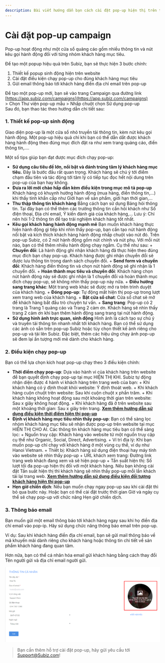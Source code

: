 ```yaml
---
description: Bài viết hướng dẫn bạn cách cài đặt pop-up hiện thị trên trang web của bạn.
---
```


# Cài đặt pop-up campaign

Pop-up hoạt động như một cửa sổ quảng cáo gồm nhiều thông tin và nút kêu gọi hành động đối với từng nhóm khách hàng mục tiêu.

Để tạo một popup hiệu quả trên Subiz, bạn sẽ thực hiện 3 bước chính:

1. Thiết kế popup sinh động hiện trên website
2. Cài đặt điều kiện chạy pop-up cho đúng khách hàng mục tiêu
3. Gửi email thông báo tới khách hàng điền địa chỉ email trên pop-up

Để tạo một pop-up mới, bạn sẽ vào trang Campaign qua đường link [https://app.subiz.com/campaigns](https://app.subiz.com/campaigns)  
&gt; Chọn Thư viện pop-up mẫu &gt; Nhấp chuột chọn Sử dụng pop-up  
Sau đó, bạn thao tác theo hướng dẫn chi tiết sau:

### 1. Thiết kế pop-up sinh động

Giao diện pop-up là một cửa sổ nhỏ truyền tải thông tin, kèm nút kêu gọi hành động. Một pop-up hiệu quả chỉ khi bạn có thể dẫn dắt được khách hàng hành động theo đúng mục đích đặt ra như xem trang quảng cáo, điền thông tin,....

Một số tips giúp bạn đạt được mục đích chạy pop-up:

* **Sử dụng câu tiêu đề lớn, nổi bật và đánh trúng tâm lý khách hàng mục tiêu.** Đây là bước đầu rất quan trọng. Khách hàng sẽ chú ý tới điểm chạm đầu tiên và tác động tới tâm lý có tiếp tục đọc hết nội dung trên pop-up của bạn hay không. 
* **Đưa ra lời mời chào hấp dẫn kèm điều kiện trong mục mô tả pop-up** Khách hàng có khuynh hướng hành động \(mua hàng, điền thông tin,...\) khi thấy tính khẩn cấp như Giới hạn về sản phẩm, giới hạn thời gian,... 
* **Thu thập thông tin khách hàng**  Bằng cách bạn sử dụng Bảng hỏi thông tin. Tại đây bạn có thể thêm các trường thông tin cần hỏi khách như Số điện thoại, Địa chỉ email, Ý kiến đánh giá của khách hàng,... Lưu ý: Chỉ nên hỏi 1-2 thông tin để tạo trải nghiệm khách hàng tốt nhất. 
* **Kêu gọi khách hàng hành động mạnh mẽ** Bạn muốn khách hàng thực hiện hành động gì tiếp khi nhìn thấy pop-up, bạn cần tạo nút hành động nổi bật và kích thích khách hàng hành động nhấp chuột vào nút đó.  Trên pop-up Subiz, có 2 nút hành động gồm nút chính và nút phụ. Với mỗi nút nào, bạn có thể thêm nhiều hành động chạy ngầm. Cụ thể như sau:  + **Chuyển đổi**: Là hành động ghi nhận khách hàng đã thực hiện theo đúng mục đích bạn chạy pop-up. Khách hàng được ghi nhận chuyển đổi sẽ được lưu thông tin trong danh sách chuyển đổi. + **Send form và chuyển đổi**: Khách hàng điền thông tin và chọn nút hành động sẽ ghi nhận là 1 chuyển đổi. + **Hoàn thành mục tiêu và chuyển đổi**: Khách hàng chọn nút hành động này sẽ được ghi nhận là 1 chuyển đổi và hoàn thành mục đích chạy pop-up, sẽ không nhìn thấy pop-up này nữa. + **Điều hướng sang trang khác**: Một trang web khác sẽ được mở ra trên trình duyệt của khách hàng. + **Đóng pop-up**: Tự động mất hiện thị pop-up trong lượt xem trang web của khách hàng. + **Bật cửa sổ chat**: Cửa sổ chat sẽ mở để khách hàng bắt đầu trò chuyện tư vấn. + **Sang trang**: Pop-up có 2 trang là Trang 1 quảng cáo  và Trang 2 cảm ơn. Khách hàng sẽ nhìn thấy trang 2 cảm ơn khi bạn thêm hành động sang trang tại nút hành động. 
* **Sử dụng hình ảnh trực quan, sinh động**  Hình ảnh là cách tạo sự chú ý và truyền tải thông tin nhanh nhất tới khách hàng. Bạn có thể sử dụng các ảnh có sẵn trên pop-up Subiz hoặc tùy chọn thiết kế ảnh riêng cho pop-up và tải lên Subiz. Đặc biệt, thêm các hiệu ứng chạy ảnh pop-up sẽ đem lại ấn tượng mới mẻ dành cho khách hàng.

### 2. Điều kiện chạy pop-up

Bạn có thể lựa chọn kích hoạt pop-up chạy theo 3 điều kiện chính:

* **Thời điểm chạy pop-up**: Dựa vào hành vi của khách hàng trên website để bạn quyết định chạy pop-up tại mục HIỆN THỊ KHI. Subiz tự động nhận diện được 4 hành vi khách hàng trên trang web của bạn:  + Khi khách hàng có ý định thoát khỏi website: Ý định thoát web. + Khi khách hàng cuộn chuột trên website: Sau khi cuộn chuột x phần trăm. + Khi khách hàng không hoạt động sau một khoảng thời gian trên website: Sau x giây không hoạt động. + Khi khách hàng đã ở trên website sau một khoảng thời gian: Sau x giây trên trang. [**Xem thêm hướng dẫn sử dụng điều kiện thời điểm hiện thị pop-up** ](https://help.subiz.com/su-dung-subiz-nang-cao/pop-up-chuyen-doi-khach-hang/huong-dan-su-dung-dieu-kien-thoi-diem-chay-pop-up)
* **Định vị khách hàng mục tiêu nhìn thấy pop-up**: Bạn có thể sàng lọc nhóm khách hàng mục tiêu sẽ nhận được pop-up trên website tại mục HIỂN THỊ CHO AI. Các thông tin khách hàng mục tiêu bạn có thể sàng lọc: + Nguồn truy cập: Khách hàng vào website từ một nguồn truy cập cụ thể như Organic, Social, Direct, Advertising. + Ví trí địa lý: Khi bạn muốn pop-up chỉ chạy với khách hàng ở một vùng cụ thể, ví dụ như Hanoi Vietnam.  + Thiết bị: Khách hàng sử dụng điện thoại hay máy tính vào website sẽ nhìn thấy pop-up + URL khách xem trang: Đường link trang web khách đang xem và sẽ hiện pop-up + Tần suất hiện thị: Số lượt tối đa pop-up hiện thị đối với một khách hàng. Nếu bạn không cài đặt Tần suất hiện thị thì khách hàng sẽ nhìn thấy pop-up mỗi lần khách tải lại trang web. [**Xem thêm hướng dẫn sử dụng điều kiện đối tượng khách hàng hiện thị pop-up**](https://help.subiz.com/su-dung-subiz-nang-cao/pop-up-chuyen-doi-khach-hang/huong-dan-su-dung-dieu-kien-doi-tuong-khach-hang-chay-pop-up) 
* **Hẹn giờ chiến dịch**: Nếu bạn muốn chạy ngay pop-up sau khi cài đặt thì bỏ qua bước này. Hoặc bạn có thể cài đặt trước thời gian Giờ và ngày cụ thể sẽ chạy pop-up với chức năng Hẹn giờ chiến dịch.

### 3. Thông báo email

Bạn muốn gửi một email thông báo tới khách hàng ngay sau khi họ điền địa chỉ email vào pop-ip. Hãy sử dụng chức năng thông báo email trên pop-up.  
  
Ví dụ: Sau khi khách hàng điền địa chỉ email, bạn sẽ gửi mail thông báo về mã khuyến mãi dành riêng cho khách hàng hoặc thông tin chi tiết về sản phẩm khách hàng đang quan tâm.

Hơn nữa, bạn có thể cá nhân hóa email gửi khách hàng bằng cách thay đổi Tên người gửi và địa chỉ email người gửi.

![Email th&#xF4;ng b&#xE1;o kh&#xE1;ch h&#xE0;ng t&#x1EEB; Pop-up](../../.gitbook/assets/image%20%283%29.png)

> Bạn cần thêm hỗ trợ cài đặt pop-up, hãy gửi yêu cầu tới Support@Subiz.com!









